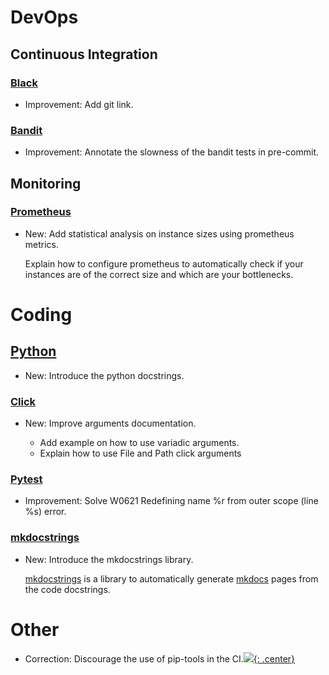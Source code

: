 # DevOps

## Continuous Integration

### [Black](black.md)

* Improvement: Add git link.

### [Bandit](bandit.md)

* Improvement: Annotate the slowness of the bandit tests in pre-commit.

## Monitoring

### [Prometheus](prometheus.md)

* New: Add statistical analysis on instance sizes using prometheus metrics.

    Explain how to configure prometheus to automatically check if your
    instances are of the correct size and which are your bottlenecks.

# Coding

## [Python](python.md)

* New: Introduce the python docstrings.

### [Click](click.md)

* New: Improve arguments documentation.

    * Add example on how to use variadic arguments.
    * Explain how to use File and Path click arguments

### [Pytest](pytest.md)

* Improvement: Solve W0621 Redefining name %r from outer scope (line %s) error.

### [mkdocstrings](mkdocstrings.md)

* New: Introduce the mkdocstrings library.

    [mkdocstrings](https://pawamoy.github.io/mkdocstrings) is a library to
    automatically generate [mkdocs](mkdocs.md) pages from the code docstrings.

# Other

* Correction: Discourage the use of pip-tools in the CI.[![](not-by-ai.svg){: .center}](https://notbyai.fyi)
